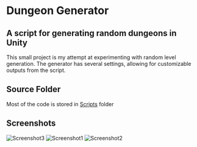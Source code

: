 # Dungeon Generator
## A script for generating random dungeons in Unity
This small project is my attempt at experimenting with random level generation. The generator has several settings, allowing for customizable outputs from the script.
## Source Folder
Most of the code is stored in [Scripts](Assets/Scripts) folder
## Screenshots
![Screenshot3](screens/screen3.png)
![Screenshot1](screens/screen1.png)
![Screenshot2](screens/screen2.png)
